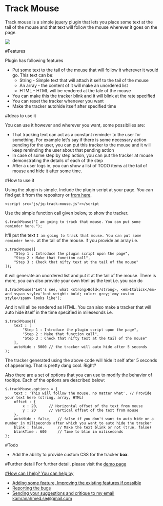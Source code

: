 Track Mouse
==============
Track mouse is a simple jquery plugin that lets you place some text at the tail of the mouse and that text will follow the mouse wherever it goes on the page.

<img src="http://i.imgur.com/3MfNC0k.png" />

#Features

Plugin has following features
- Put some text to the tail of the mouse that will follow it wherever it would go. This text can be:
    - String - Simple text that will attach it self to the tail of the mouse
    - An array - the content of it will make an unordered list
    - HTML - HTML will be rendered at the tale of the mouse
- You can make this the tracker blink and it will blink at the rate specified
- You can reset the tracker whenever you want
- Make the tracker autohide itself after specified time

#Ideas to use it

You can use it however and wherever you want, some possibilies are:

  - That tracking text can act as a constant reminder to the user for something. For example let's say if there is some necessary action pending for the user, you can put this tracker to the mouse and it will keep reminding the user about that pending action
  - In case of some step by step action, you can put the tracker at mouse demonstrating the details of each of the step
  - After a user logs in, you can show a list of TODO items at the tail of mouse and hide it after some time.
  
#How to use it

Using the plugin is simple. Include the plugin script at your page. You can find get it from the repository or <a href="https://raw.githubusercontent.com/kamranahmedse/jq-track-mouse/master/jq-track-mouse.js">from here</a>.

```
<script src="js/jq-track-mouse.js"></script
```

Use the simple function call given below, to show the tracker.

```
$.trackMouse("I am going to track that mouse. You can put some reminder here.");
```

It'll put the text `I am going to track that mouse. You can put some reminder here.` at the tail of the mouse. If you provide an array i.e.

```
$.trackMouse([
    "Step 1 : Introduce the plugin script upon the page",
    "Step 2 : Make that function call",
    "Step 3 : Check that nifty text at the tail of the mouse"
]);
```

it will generate an unordered list and put it at the tail of the mouse. There is more, you can also provide your own html as the text i.e. you can do

```
$.trackMouse("Let's see, what <strong>Bold</strong>, <em>Italics</em> and <span style='font-weight: bold; color: grey;'>my custom style</span> looks like");
```
And it will all be rendered as HTML. You can also make a tracker that will auto hide itself in the time specified in mileseonds i.e.

```
$.trackMouse({
    text : [
        "Step 1 : Introduce the plugin script upon the page",
        "Step 2 : Make that function call",
        "Step 3 : Check that nifty text at the tail of the mouse"
    ],
    autoHide : 5000 // the tracker will auto hide after 5 seconds
);
```
The tracker generated using the above code will hide it self after 5 seconds of appearing. That is pretty dang cool. Right?

Also there are a set of options that you can use to modify the behavior of tooltips. Each of the options are described below:

```
$.trackMouse.options = {
	text : 'This will follow the mouse, no matter what', // Provide your text here (string, array, HTML)
	offset : {
		x : 20,     // Horizontal offset of the text from mouse
		y : 20      // Vertical offset of the text from mouse
	},
	autoHide : false,   // false if you don't want to auto hide or a number in miliseconds after which you want to auto hide the tracker
	blink : false,      // Make the text blink or not (true, false)
	blinkTime : 600     // Time to blin in miliseconds
};
```

#Todo
- Add the ability to provide custom CSS for the tracker **box**.

#Further detail
For further detail, please visit the <a href="http://kamranahmedse.github.io/jq-mousetracker">demo page 

#How can I help?
You can help by
- Adding some feature, Improving the existing features if possible
- Reporting the bugs
- Sending your suggestions and critique to my email <a href="mailto:kamranahmed.se@gmail.com">kamranahmed.se@gmail.com</a>
